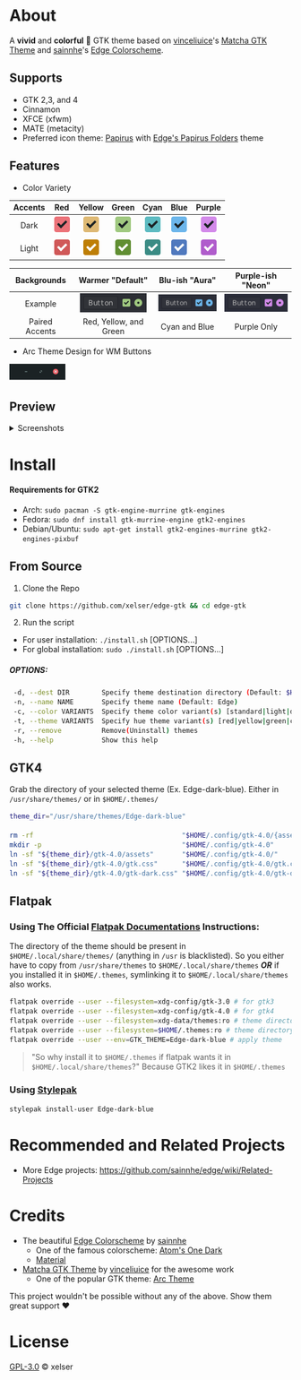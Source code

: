 # About
A **vivid** and **colorful** 🎨 GTK theme based on [vinceliuice](https://github.com/vinceliuice)'s [Matcha GTK Theme](https://github.com/vinceliuice/Matcha-gtk-theme) and [sainnhe](https://github.com/sainnhe)'s [Edge Colorscheme](https://github.com/sainnhe/edge).

## Supports
- GTK 2,3, and 4 
- Cinnamon
- XFCE (xfwm)
- MATE (metacity)
- Preferred icon theme: [Papirus](https://github.com/PapirusDevelopmentTeam/papirus-icon-theme) with [Edge's Papirus Folders](https://github.com/xelser/edge-papirus-folders) theme

## Features
- Color Variety

| Accents | Red  | Yellow | Green | Cyan | Blue | Purple |
|:-------:|:----:|:------:|:-----:|:----:|:----:|:------:|
| Dark |![Red](src/gtk/assets-red/checkbox-checked-dark@2.png)|![Yellow](src/gtk/assets-yellow/checkbox-checked-dark@2.png)|![Green](src/gtk/assets-green/checkbox-checked-dark@2.png)|![cyan](src/gtk/assets-cyan/checkbox-checked-dark@2.png)|![Blue](src/gtk/assets-blue/checkbox-checked-dark@2.png)|![Purple](src/gtk/assets-purple/checkbox-checked-dark@2.png)|
| Light |![Red](src/gtk/assets-red/checkbox-checked@2.png)|![Yellow](src/gtk/assets-yellow/checkbox-checked@2.png)|![Green](src/gtk/assets-green/checkbox-checked@2.png)|![cyan](src/gtk/assets-cyan/checkbox-checked@2.png)|![Blue](src/gtk/assets-blue/checkbox-checked@2.png)|![Purple](src/gtk/assets-purple/checkbox-checked@2.png)|

| Backgrounds | Warmer "Default" | Blu-ish "Aura" | Purple-ish "Neon" |
|:-----------:|:----------------:|:--------------:|:-----------------:|
| Example |![Default](src/gtk/thumbnail-dark-green.png)|![Aura](src/gtk/thumbnail-dark-blue.png)|![Neon](src/gtk/thumbnail-dark-purple.png)|
| Paired Accents | Red, Yellow, and Green | Cyan and Blue | Purple Only |

- Arc Theme Design for WM Buttons

![wm buttons](src/metacity-1/thumbnail.png)

## Preview
<details>
 <summary>Screenshots</summary>

   ![purple](preview/purple.png)
   ![blue](preview/blue.png)
   ![red](preview/red.png)
   ![yellow](preview/yellow.png)
   ![cyan](preview/cyan.png)
</details>

# Install
#### Requirements for GTK2
- Arch: `sudo pacman -S gtk-engine-murrine gtk-engines`
- Fedora: `sudo dnf install gtk-murrine-engine gtk2-engines`
- Debian/Ubuntu: `sudo apt-get install gtk2-engines-murrine gtk2-engines-pixbuf`
## From Source
1. Clone the Repo
```sh
git clone https://github.com/xelser/edge-gtk && cd edge-gtk
```
2. Run the script
- For user installation: `./install.sh` [OPTIONS...]
- For global installation: `sudo ./install.sh` [OPTIONS...]

##### OPTIONS:

```sh
 -d, --dest DIR        Specify theme destination directory (Default: $HOME/.themes)
 -n, --name NAME       Specify theme name (Default: Edge)
 -c, --color VARIANTS  Specify theme color variant(s) [standard|light|dark] (Default: All variants)
 -t, --theme VARIANTS  Specify hue theme variant(s) [red|yellow|green|cyan|blue|purple] (Default: All variants)
 -r, --remove          Remove(Uninstall) themes
 -h, --help            Show this help
```

## GTK4
Grab the directory of your selected theme (Ex. Edge-dark-blue). Either in `/usr/share/themes/` or in `$HOME/.themes/`
```sh
theme_dir="/usr/share/themes/Edge-dark-blue"

rm -rf                                     "$HOME/.config/gtk-4.0/{assets,gtk.css,gtk-dark.css}"
mkdir -p                                   "$HOME/.config/gtk-4.0"
ln -sf "${theme_dir}/gtk-4.0/assets"       "$HOME/.config/gtk-4.0/"
ln -sf "${theme_dir}/gtk-4.0/gtk.css"      "$HOME/.config/gtk-4.0/gtk.css"
ln -sf "${theme_dir}/gtk-4.0/gtk-dark.css" "$HOME/.config/gtk-4.0/gtk-dark.css"
```


## Flatpak
### Using The Official [Flatpak Documentations](https://docs.flatpak.org/en/latest/desktop-integration.html) Instructions:
The directory of the theme should be present in `$HOME/.local/share/themes/` (anything in `/usr` is blacklisted). So you either have to copy from `/usr/share/themes` to `$HOME/.local/share/themes` ***OR*** if you installed it in `$HOME/.themes`, symlinking it to `$HOME/.local/share/themes` also works.
```sh
flatpak override --user --filesystem=xdg-config/gtk-3.0 # for gtk3
flatpak override --user --filesystem=xdg-config/gtk-4.0 # for gtk4
flatpak override --user --filesystem=xdg-data/themes:ro # theme directory
flatpak override --user --filesystem=$HOME/.themes:ro # theme directory
flatpak override --user --env=GTK_THEME=Edge-dark-blue # apply theme
```
> "So why install it to `$HOME/.themes` if flatpak wants it in `$HOME/.local/share/themes`?" Because GTK2 likes it in `$HOME/.themes`

### Using [Stylepak](https://github.com/refi64/stylepak)
```sh
stylepak install-user Edge-dark-blue
```
# Recommended and Related Projects

- More Edge projects: https://github.com/sainnhe/edge/wiki/Related-Projects
# Credits
- The beautiful [Edge Colorscheme](https://github.com/sainnhe/edge) by [sainnhe](https://github.com/sainnhe)
  - One of the famous colorscheme: [Atom's One Dark](https://github.com/atom/atom/tree/master/packages/one-dark-syntax)
  - [Material](https://github.com/material-theme/vsc-material-theme)
- [Matcha GTK Theme](https://github.com/vinceliuice/Matcha-gtk-theme) by [vinceliuice](https://github.com/vinceliuice) for the awesome work
  - One of the popular GTK theme: [Arc Theme](https://github.com/horst3180/Arc-theme)

This project wouldn't be possible without any of the above. Show them great support :heart:
# License
[GPL-3.0](./LICENSE) © xelser
